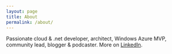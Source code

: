```yaml
---
layout: page
title: About
permalink: /about/
---
```

Passionate cloud & .net developer, architect, Windows Azure MVP, community lead, blogger & podcaster. More on [LinkedIn](http://www.linkedin.com/in/sergejus).